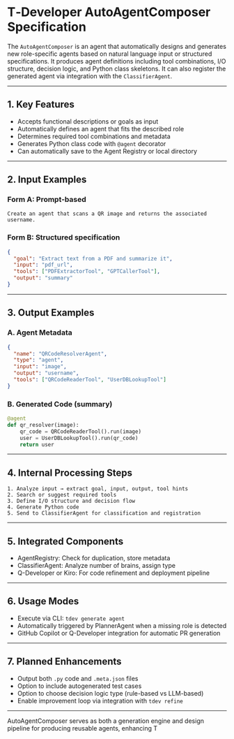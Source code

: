 # T‑Developer AutoAgentComposer Specification

The `AutoAgentComposer` is an agent that automatically designs and generates new role-specific agents based on natural language input or structured specifications. It produces agent definitions including tool combinations, I/O structure, decision logic, and Python class skeletons. It can also register the generated agent via integration with the `ClassifierAgent`.

---

## 1. Key Features

* Accepts functional descriptions or goals as input
* Automatically defines an agent that fits the described role
* Determines required tool combinations and metadata
* Generates Python class code with `@agent` decorator
* Can automatically save to the Agent Registry or local directory

---

## 2. Input Examples

### Form A: Prompt-based

```text
Create an agent that scans a QR image and returns the associated username.
```

### Form B: Structured specification

```json
{
  "goal": "Extract text from a PDF and summarize it",
  "input": "pdf_url",
  "tools": ["PDFExtractorTool", "GPTCallerTool"],
  "output": "summary"
}
```

---

## 3. Output Examples

### A. Agent Metadata

```json
{
  "name": "QRCodeResolverAgent",
  "type": "agent",
  "input": "image",
  "output": "username",
  "tools": ["QRCodeReaderTool", "UserDBLookupTool"]
}
```

### B. Generated Code (summary)

```python
@agent
def qr_resolver(image):
    qr_code = QRCodeReaderTool().run(image)
    user = UserDBLookupTool().run(qr_code)
    return user
```

---

## 4. Internal Processing Steps

```plaintext
1. Analyze input → extract goal, input, output, tool hints
2. Search or suggest required tools
3. Define I/O structure and decision flow
4. Generate Python code
5. Send to ClassifierAgent for classification and registration
```

---

## 5. Integrated Components

* AgentRegistry: Check for duplication, store metadata
* ClassifierAgent: Analyze number of brains, assign type
* Q-Developer or Kiro: For code refinement and deployment pipeline

---

## 6. Usage Modes

* Execute via CLI: `tdev generate agent`
* Automatically triggered by PlannerAgent when a missing role is detected
* GitHub Copilot or Q-Developer integration for automatic PR generation

---

## 7. Planned Enhancements

* Output both `.py` code and `.meta.json` files
* Option to include autogenerated test cases
* Option to choose decision logic type (rule-based vs LLM-based)
* Enable improvement loop via integration with `tdev refine`

---

AutoAgentComposer serves as both a generation engine and design pipeline for producing reusable agents, enhancing T
